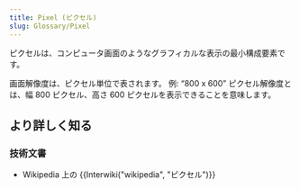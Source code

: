```yaml
---
title: Pixel (ピクセル)
slug: Glossary/Pixel
---
```

ピクセルは、コンピュータ画面のようなグラフィカルな表示の最小構成要素です。

画面解像度は、ピクセル単位で表されます。 例: “800 x 600” ピクセル解像度とは、幅 800 ピクセル、高さ 600 ピクセルを表示できることを意味します。

## より詳しく知る

### 技術文書

- Wikipedia 上の {{Interwiki("wikipedia", "ピクセル")}}
